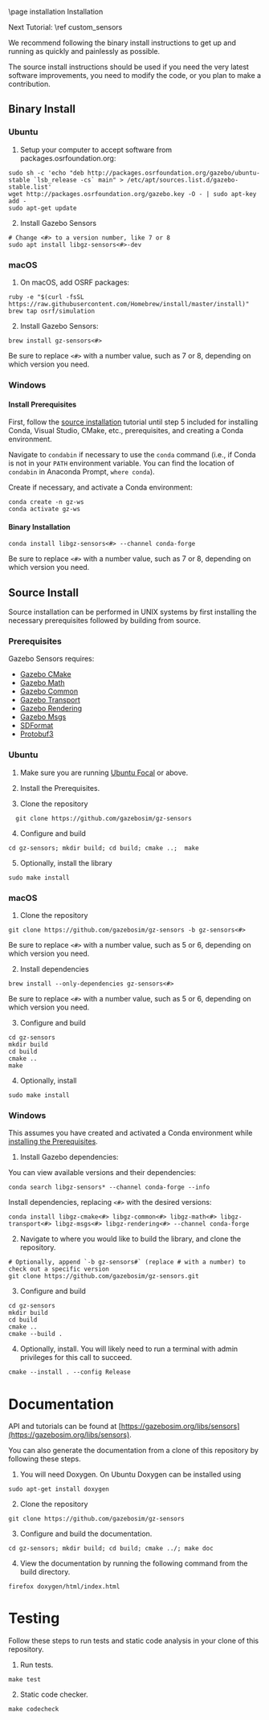 \page installation Installation

Next Tutorial: \ref custom_sensors

We recommend following the binary install instructions to get up and running as quickly and painlessly as possible.

The source install instructions should be used if you need the very latest software improvements, you need to modify the code, or you plan to make a contribution.

## Binary Install

### Ubuntu

1. Setup your computer to accept software from packages.osrfoundation.org:

```{.sh}
sudo sh -c 'echo "deb http://packages.osrfoundation.org/gazebo/ubuntu-stable `lsb_release -cs` main" > /etc/apt/sources.list.d/gazebo-stable.list'
wget http://packages.osrfoundation.org/gazebo.key -O - | sudo apt-key add -
sudo apt-get update
```

2. Install Gazebo Sensors
```{.sh}
# Change <#> to a version number, like 7 or 8
sudo apt install libgz-sensors<#>-dev
```

### macOS

1. On macOS, add OSRF packages:
  ```
  ruby -e "$(curl -fsSL https://raw.githubusercontent.com/Homebrew/install/master/install)"
  brew tap osrf/simulation
  ```

2. Install Gazebo Sensors:
  ```
  brew install gz-sensors<#>
  ```

Be sure to replace `<#>` with a number value, such as 7 or 8, depending on
which version you need.

### Windows

#### Install Prerequisites

First, follow the [source installation](https://github.com/gazebosim/gz-cmake) tutorial until step 5 included for installing Conda, Visual Studio, CMake, etc., prerequisites, and creating a Conda environment.

Navigate to `condabin` if necessary to use the `conda` command (i.e., if Conda is not in your `PATH` environment variable. You can find the location of `condabin` in Anaconda Prompt, `where conda`).

Create if necessary, and activate a Conda environment:

```
conda create -n gz-ws
conda activate gz-ws
```

#### Binary Installation

```
conda install libgz-sensors<#> --channel conda-forge
```

Be sure to replace `<#>` with a number value, such as 7 or 8, depending on
which version you need.

## Source Install

Source installation can be performed in UNIX systems by first installing the
necessary prerequisites followed by building from source.

### Prerequisites

Gazebo Sensors requires:

  * [Gazebo CMake](https://gazebosim.org/libs/cmake)
  * [Gazebo Math](https://gazebosim.org/libs/math)
  * [Gazebo Common](https://gazebosim.org/libs/common)
  * [Gazebo Transport](https://gazebosim.org/libs/transport)
  * [Gazebo Rendering](https://gazebosim.org/libs/rendering)
  * [Gazebo Msgs](https://gazebosim.org/libs/msgs)
  * [SDFormat](https://github.com/osrf/sdformat)
  * [Protobuf3](https://developers.google.com/protocol-buffers/)

### Ubuntu

1. Make sure you are running [Ubuntu Focal](http://releases.ubuntu.com/20.04/) or above.

2. Install the Prerequisites.

3. Clone the repository
```{.sh}
  git clone https://github.com/gazebosim/gz-sensors
  ```

4. Configure and build
  ```
  cd gz-sensors; mkdir build; cd build; cmake ..;  make
  ```

5. Optionally, install the library
  ```
  sudo make install
  ```

### macOS

1. Clone the repository
  ```
  git clone https://github.com/gazebosim/gz-sensors -b gz-sensors<#>
  ```
  Be sure to replace `<#>` with a number value, such as 5 or 6, depending on
  which version you need.

2. Install dependencies
  ```
  brew install --only-dependencies gz-sensors<#>
  ```
  Be sure to replace `<#>` with a number value, such as 5 or 6, depending on
  which version you need.

3. Configure and build
  ```
  cd gz-sensors
  mkdir build
  cd build
  cmake ..
  make
  ```

4. Optionally, install
  ```
  sudo make install
  ```

### Windows

This assumes you have created and activated a Conda environment while [installing the Prerequisites](#install-prerequisites).

1. Install Gazebo dependencies:

  You can view available versions and their dependencies:
  ```
  conda search libgz-sensors* --channel conda-forge --info
  ```

  Install dependencies, replacing `<#>` with the desired versions:

  ```
  conda install libgz-cmake<#> libgz-common<#> libgz-math<#> libgz-transport<#> libgz-msgs<#> libgz-rendering<#> --channel conda-forge
  ```

2. Navigate to where you would like to build the library, and clone the repository.
  ```
  # Optionally, append `-b gz-sensors#` (replace # with a number) to check out a specific version
  git clone https://github.com/gazebosim/gz-sensors.git
  ```

3. Configure and build
  ```
  cd gz-sensors
  mkdir build
  cd build
  cmake ..
  cmake --build .
  ```

4. Optionally, install. You will likely need to run a terminal with admin privileges for this call to succeed.
  ```
  cmake --install . --config Release
  ```

# Documentation

API and tutorials can be found at [https://gazebosim.org/libs/sensors](https://gazebosim.org/libs/sensors).

You can also generate the documentation from a clone of this repository by following these steps.

1. You will need Doxygen. On Ubuntu Doxygen can be installed using
  ```
  sudo apt-get install doxygen
  ```

2. Clone the repository
  ```
  git clone https://github.com/gazebosim/gz-sensors
  ```

3. Configure and build the documentation.
  ```
  cd gz-sensors; mkdir build; cd build; cmake ../; make doc
  ```

4. View the documentation by running the following command from the build directory.
  ```
  firefox doxygen/html/index.html
  ```

# Testing

Follow these steps to run tests and static code analysis in your clone of this repository.

1. Run tests.
  ```
  make test
  ```

2. Static code checker.
  ```
  make codecheck
  ```
